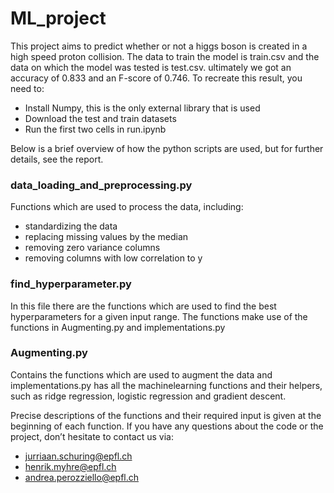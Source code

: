 # ML_project

This project aims to predict whether or not a higgs boson is created in a high speed proton collision. The data to train the model is train.csv and the data on which the model was tested is test.csv. ultimately we got an accuracy of 0.833 and an F-score of 0.746. To recreate this result, you need to:
- Install Numpy, this is the only external library that is used
- Download the test and train datasets
- Run the first two cells in run.ipynb  

  

Below is a brief overview of how the python scripts are used, but for further details, see the report.

### data_loading_and_preprocessing.py
Functions which are used to process the data, including:
- standardizing the data
- replacing missing values by the median
- removing zero variance columns 
- removing columns with low correlation to y

### find_hyperparameter.py
In this file there are the functions which are used to find the best hyperparameters for a given input range. The functions make use of the functions in Augmenting.py and implementations.py

### Augmenting.py 
Contains the functions which are used to augment the data and implementations.py has all the machinelearning functions and their helpers, such as ridge regression, logistic regression and gradient descent.  

  

Precise descriptions of the functions and their required input is given at the beginning of each function. 
If you have any questions about the code or the project, don’t hesitate to contact us via:
- jurriaan.schuring@epfl.ch
- henrik.myhre@epfl.ch
- andrea.perozziello@epfl.ch
